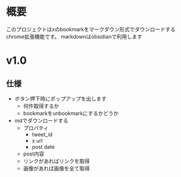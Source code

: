 # 概要
このプロジェクトはxのbookmarkをマークダウン形式でダウンロードするchrome拡張機能です。
markdownはobsidianで利用します

# v1.0
## 仕様
- ボタン押下時にポップアップを出します
    - 何件取得するか
    - bookmarkをunbookmarkにするかどうか
- mdでダウンロードする
    - プロパティ
        - tweet_id
        - x url
        - post date
    - post内容
    - リンクがあればリンクを取得
    - 画像があれば画像を全て取得